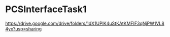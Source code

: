 # PCSInterfaceTask1

https://drive.google.com/drive/folders/1dX1UPlK4uStKAtKMFIF3qNjPW1VL84yx?usp=sharing
